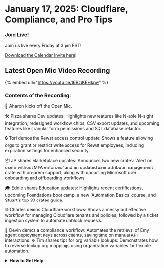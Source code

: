 # January 17, 2025: Cloudflare, Compliance, and Pro Tips

### **Join Live!**

Join us live every Friday at 3 pm EST!

&#x20;[Download the Calendar Invite here](https://engine.rewst.io/webhooks/custom/trigger/02eb02e2-1177-43d9-9e13-8547414979fc/c47fdd7f-4075-47a8-ba92-94e790e67c06?request_type=open_mic_link&)!

## Latest Open Mic Video Recording

{% embed url="https://youtu.be/I6BziKEHkpw" %}

### Contents of the Recording:

🎤 Aharon kicks off the Open Mic.&#x20;

🛠️ Pizza shares Dev updates: Highlights new features like N-able N-sight integration, redesigned workflow chips, CSV export updates, and upcoming features like granular form permissions and SQL database refactor.&#x20;

🔒 Tori demos the Rewst access control update: Shows a feature allowing orgs to grant or restrict write access for Rewst employees, including expiration settings for enhanced security.&#x20;

📦 JP shares Marketplace updates: Announces two new crates: 'Alert on users without MFA enforced' and an updated user attribute management crate with on-prem support, along with upcoming Microsoft user onboarding and offboarding workflows.&#x20;

🎓 Eddie shares Education updates: Highlights recent certifications, upcoming Foundations boot camp, a new 'Automation Basics' course, and Stuart's top 30 crates guide.&#x20;

🌐 Charles demos Cloudflare workflows: Shows a messy but effective workflow for managing Cloudflare tenants and policies, followed by a ticket ingestion system to automate unblock requests.&#x20;

🔑 Devin demos a compliance workflow: Automates the retrieval of Emy agent deployment keys across clients, saving time on manual API interactions. ⚙️ Tim shares tips for org variable lookups: Demonstrates how to reverse lookup org mappings using organization variables for flexible automation.



<details>

<summary><strong>How to Get Help</strong></summary>

* 💬 Chat (Discord): [https://discord.gg/rewst​​ ](https://discord.gg/rewst%E2%80%8B%E2%80%8B)
  * Private #\{{ msp \}} channel
  * \#the-kewp
* 🎫 Submit Tickets to: the\_roc@rewst.io
* 📝 Feature Request + Integration Requests: [https://rewst.canny.io/](https://rewst.canny.io/)

**CLUCK UNIVERSITY – REWST TRAINING:**&#x20;

* 👨‍🏫 Live Instructor-Led Training: [https://calendly.com/cluck-u/](https://calendly.com/cluck-u/)
* 🏁 Rewst Foundations Training: [https://docs.rewst.help/cluck-university/rewst-foundations-10x](https://docs.rewst.help/cluck-university/rewst-foundations-10x)
* ▶️ On-demand Videos: [https://docs.rewst.help/cluck-university/rewst-foundations-10x](https://docs.rewst.help/cluck-university/rewst-foundations-10x)

**DOCS:**&#x20;

* 🥚 Rewst Docs: [https://docs.rewst.help ](https://docs.rewst.help)
* ⛩️ Jinja Docs: [https://jinja.palletsprojects.com/](https://jinja.palletsprojects.com/)

**KEY LINKS:**&#x20;

* 📝 Feature Request + Integration Requests: [https://rewst.canny.io/](https://rewst.canny.io/)

</details>
